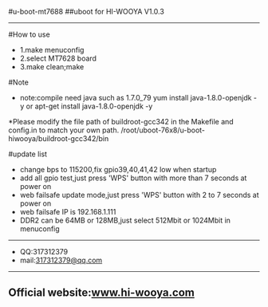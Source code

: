 #u-boot-mt7688
##uboot for HI-WOOYA V1.0.3
***
#How to use
* 1.make menuconfig
* 2.select MT7628 board
* 3.make clean;make

#Note
* note:compile need java such as 1.7.0_79
yum install java-1.8.0-openjdk -y
or
apt-get install java-1.8.0-openjdk -y

*Please modify the file path of buildroot-gcc342 in the Makefile and config.in to match your own path.
/root/uboot-76x8/u-boot-hiwooya/buildroot-gcc342/bin

#update list
* change bps to 115200,fix gpio39,40,41,42 low when startup
* add all gpio test,just press 'WPS' button with more than 7 seconds at power on
* web failsafe update mode,just press 'WPS' button with 2 to 7 seconds at power on
* web failsafe IP is 192.168.1.111
* DDR2 can be 64MB or 128MB,just select 512Mbit or 1024Mbit in menuconfig
***
* QQ:317312379
* mail:317312379@qq.com
***
## Official website:www.hi-wooya.com
